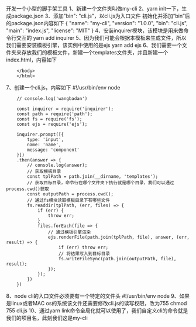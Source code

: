 开发一个小型的脚手架工具
1、新建一个文件夹叫做my-cli
2、yarn init一下，生成package.json
3、添加"bin": "cli.js"，以cli.js为入口文件
    初始化并添加“bin”后的package.json内容如下
        {
            "name": "my-cli",
            "version": "1.0.0",
            "bin": "cli.js",
            "main": "index.js",
            "license": "MIT"
        }
4、安装inquirer模块，该模块是用来做命令行交互的
    yarn add inquirer
5、因为我们可能会根据本模板来生成文件，所以我们需要安装模板引擎，该实例中使用的是ejs
    yarn add ejs
6、我们需要一个文件夹来存放我们的模板文件，新建一个templates文件夹，并且新建一个index.html，内容如下
        <html lang="en">
        <head>
            <meta charset="UTF-8">
            <meta name="viewport" content="width=device-width, initial-scale=1.0">
            <title><%= name %></title>
        </head>
        <body>
            
        </body>
        </html>
7、创建一个cli.js，内容如下
        #!/usr/bin/env node

        // console.log('wangbadan')

        const inquirer = require('inquirer');
        const path = require('path');
        const fs = require('fs');
        const ejs = require('ejs');

        inquirer.prompt([{
            type: 'input',
            name: 'name',
            message: 'component'
        }])
        .then(answer => {
            // console.log(answer);
            // 获取模板目录
            const tplPath = path.join(__dirname, 'templates');
            // 获取目标目录，命令行在哪个文件夹下执行就是哪个目录，我们可以通过process.cwd()获取
            const outputPath = process.cwd();
            // 通过fs模块读取模板目录下有哪些文件
            fs.readdir(tplPath, (err, files) => {
                if (err) {
                    throw err;
                }
                files.forEach(file => {
                    // 通过模板引擎渲染
                    ejs.renderFile(path.join(tplPath, file), answer, (err, result) => {
                        if (err) throw err;
                        // 将结果写入到目标目录
                        fs.writeFileSync(path.join(outputPath, file), result);
                    });
                });
            })
        })
8、node cli的入口文件必须要有一个特定的文件头
   #!/usr/bin/env node
9、如果是linux或者MAC os的系统该文件还需要修改cli.js的读写权限，改为755
    chmod 755 cli.js
10、通过yarn link命令全局化就可以使用了，我们自定义cli的命令就是我们的项目名，此刻我们这是my-cli
